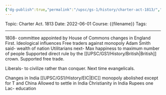 ```yaml
---
{"dg-publish":true,"permalink":"/upsc/gs-1/history/charter-act-1813/","dgHomeLink":true,"dgPassFrontmatter":false}
---
```


Topic: Charter Act. 1813
Date: 2022-06-01
Course: {{filename}}
Tags: 

---



1808- committee appointed by House of Commons
changes in England
First.
Ideological influences
Free traders against monopoly
Adam Smith said- wealth of nation
Utilitarians next- Max happiness to maximum number of people
Supported direct rule by the [[UPSC/GS1/History/British|British]] crown.
Supported free trade.

Liberals- to civilize rather than conquer.
Next time evangelicals.

Changes in India
[[UPSC/GS1/History/EIC|EIC]] monopoly abolished except for T and China
Allowed to settle in India
Christianity in India
Rupees one Lac- education
